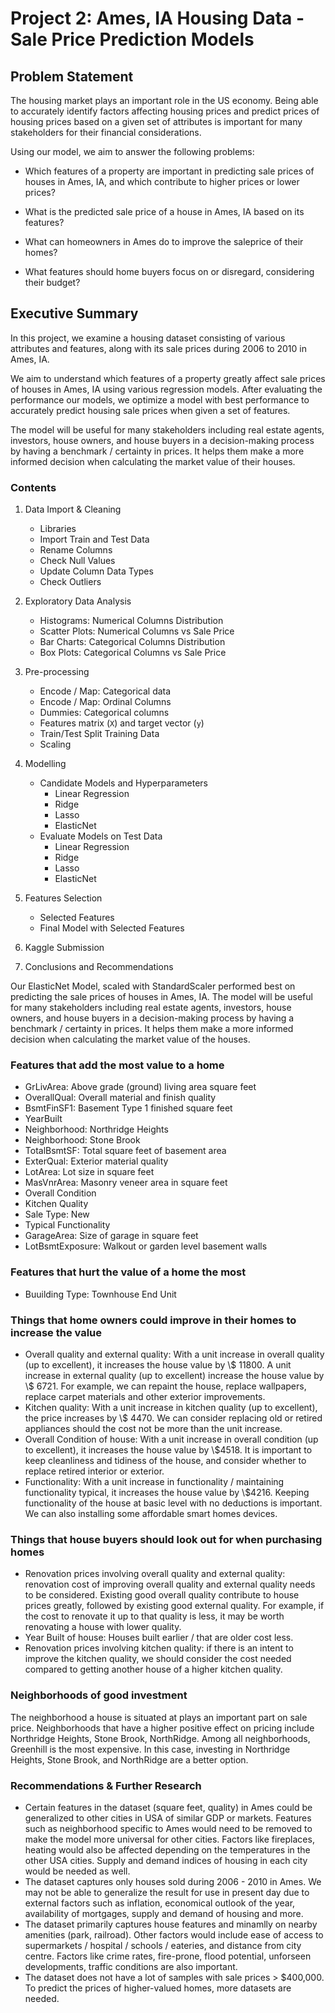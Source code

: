 # Project 2: Ames, IA Housing Data - Sale Price Prediction Models

## Problem Statement

The housing market plays an important role in the US economy. Being able to accurately identify factors affecting housing prices and predict prices of housing prices based on a given set of attributes is important for many stakeholders for their financial considerations.

Using our model, we aim to answer the following problems:
* Which features of a property are important in predicting sale prices of houses in Ames, IA, and which contribute to higher prices or lower prices?

* What is the predicted sale price of a house in Ames, IA based on its features?

* What can homeowners in Ames do to improve the saleprice of their homes?

* What features should home buyers focus on or disregard, considering their budget?

## Executive Summary

In this project, we examine a housing dataset consisting of various attributes and features, along with its sale prices during 2006 to 2010 in Ames, IA. 

We aim to understand which features of a property greatly affect sale prices of houses in Ames, IA using various regression models. After evaluating the performance our models, we optimize a model with best performance to accurately predict housing sale prices when given a set of features. 

The model will be useful for many stakeholders including real estate agents, investors, house owners, and house buyers in a decision-making process by having a benchmark / certainty in prices. It helps them make a more informed decision when calculating the market value of their houses.

### Contents

1. Data Import & Cleaning 
    * Libraries
    * Import Train and Test Data
    * Rename Columns
    * Check Null Values
    * Update Column Data Types
    * Check Outliers


2. Exploratory Data Analysis
    * Histograms: Numerical Columns Distribution
    * Scatter Plots: Numerical Columns vs Sale Price
    * Bar Charts: Categorical Columns Distribution
    * Box Plots: Categorical Columns vs Sale Price
  
  
3. Pre-processing
    * Encode / Map: Categorical data
    * Encode / Map: Ordinal Columns
    * Dummies: Categorical columns
    * Features matrix (`X`) and target vector (`y`)
    * Train/Test Split Training Data
    * Scaling


4. Modelling
    * Candidate Models and Hyperparameters 
        * Linear Regression
        * Ridge
        * Lasso
        * ElasticNet
    * Evaluate Models on Test Data
        * Linear Regression
        * Ridge
        * Lasso
        * ElasticNet


5. Features Selection
    * Selected Features
    * Final Model with Selected Features
    
    
6. Kaggle Submission


7. Conclusions and Recommendations

Our ElasticNet Model, scaled with StandardScaler performed best on predicting the sale prices of houses in Ames, IA. The model will be useful for many stakeholders including real estate agents, investors, house owners, and house buyers in a decision-making process by having a benchmark / certainty in prices. It helps them make a more informed decision when calculating the market value of the houses.

### Features that add the most value to a home
* GrLivArea: Above grade (ground) living area square feet
* OverallQual: Overall material and finish quality
* BsmtFinSF1: Basement Type 1 finished square feet
* YearBuilt
* Neighborhood: Northridge Heights
* Neighborhood: Stone Brook
* TotalBsmtSF: Total square feet of basement area
* ExterQual: Exterior material quality
* LotArea: Lot size in square feet
* MasVnrArea: Masonry veneer area in square feet
* Overall Condition
* Kitchen Quality
* Sale Type: New
* Typical Functionality
* GarageArea: Size of garage in square feet
* LotBsmtExposure: Walkout or garden level basement walls

### Features that hurt the value of a home the most
* Buuilding Type: Townhouse End Unit

### Things that home owners could improve in their homes to increase the value
* Overall quality and external quality: With a unit increase in overall quality (up to excellent), it increases the house value by \\$ 11800. 
A unit increase in external quality (up to excellent) increase the house value by \\$ 6721. For example, we can repaint the house, replace wallpapers, replace carpet materials and other exterior improvements.
* Kitchen quality: With a unit increase in kitchen quality (up to excellent), the price increases by \\$ 4470. We can consider replacing old or retired appliances should the cost not be more than the unit increase.
* Overall Condition of house: With a unit increase in overall condition (up to excellent), it increases the house value by \\$4518. It is important to keep cleanliness and tidiness of the house, and consider whether to replace retired interior or exterior.
* Functionality: With a unit increase in functionality / maintaining functionality typical, it increases the house value by \\$4216. Keeping functionality of the house at basic level with no deductions is important. We can also installing some affordable smart homes devices.

### Things that house buyers should look out for when purchasing homes
* Renovation prices involving overall quality and external quality: renovation cost of improving overall quality and external quality needs to be considered. Existing good overall quality contribute to house prices greatly, followed by existing good external quality. For example, if the cost to renovate it up to that quality is less, it may be worth renovating a house with lower quality. 
* Year Built of house: Houses built earlier / that are older cost less.
* Renovation prices involving kitchen quality: if there is an intent to improve the kitchen quality, we should consider the cost needed compared to getting another house of a higher kitchen quality.



### Neighborhoods of good investment
The neighborhood a house is situated at plays an important part on sale price. Neighborhoods that have a higher positive effect on pricing include Northridge Heights, Stone Brook, NorthRidge. Among all neighborhoods, Greenhill is the most expensive. In this case, investing in Northridge Heights, Stone Brook, and NorthRidge are a better option.


### Recommendations & Further Research
* Certain features in the dataset (square feet, quality) in Ames could be generalized to other cities in USA of similar GDP or markets. Features such as neighborhood specific to Ames would need to be removed to make the model more universal for other cities. Factors like fireplaces, heating would also be affected depending on the temperatures in the other USA cities. Supply and demand indices of housing in each city would be needed as well.
* The dataset captures only houses sold during 2006 - 2010 in Ames. We may not be able to generalize the result for use in present day due to external factors such as inflation, economical outlook of the year, availability of mortgages, supply and demand of housing and more.
* The dataset primarily captures house features and minamlly on nearby amenities (park, railroad). Other factors would include ease of access to supermarkets / hospital / schools / eateries, and distance from city centre. Factors like crime rates, fire-prone, flood potential, unforseen developments, traffic conditions are also important.
* The dataset does not have a lot of samples with sale prices > $400,000. To predict the prices of higher-valued homes, more datasets are needed.